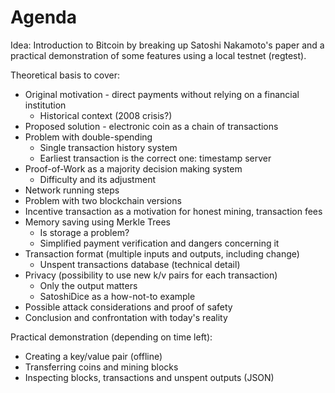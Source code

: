 # Agenda

Idea: Introduction to Bitcoin by breaking up Satoshi Nakamoto's paper
and a practical demonstration of some features using a local testnet (regtest).

Theoretical basis to cover:

- Original motivation - direct payments without relying on a financial institution
  - Historical context (2008 crisis?)
- Proposed solution - electronic coin as a chain of transactions
- Problem with double-spending
  - Single transaction history system
  - Earliest transaction is the correct one: timestamp server
- Proof-of-Work as a majority decision making system
  - Difficulty and its adjustment
- Network running steps
- Problem with two blockchain versions
- Incentive transaction as a motivation for honest mining, transaction fees
- Memory saving using Merkle Trees
  - Is storage a problem?
  - Simplified payment verification and dangers concerning it
- Transaction format (multiple inputs and outputs, including change)
  - Unspent transactions database (technical detail)
- Privacy (possibility to use new k/v pairs for each transaction)
  - Only the output matters
  - SatoshiDice as a how-not-to example
- Possible attack considerations and proof of safety
- Conclusion and confrontation with today's reality

Practical demonstration (depending on time left):

- Creating a key/value pair (offline)
- Transferring coins and mining blocks
- Inspecting blocks, transactions and unspent outputs (JSON)
